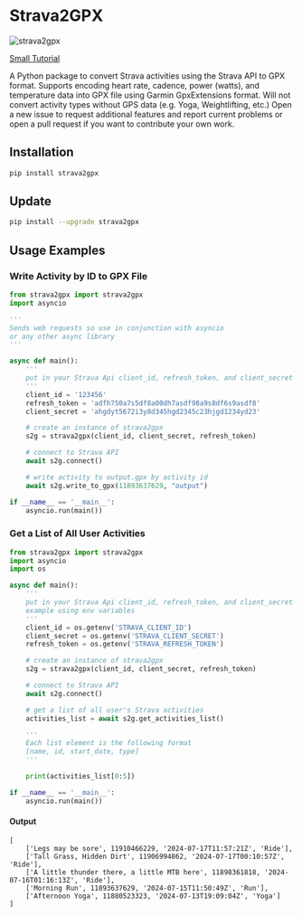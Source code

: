 # Strava2GPX
![strava2gpx](https://github.com/user-attachments/assets/12a5735d-cb4d-4a2f-900f-47e6fb3b191d)

[Small Tutorial](https://jamesephelps.com/2024/07/18/how-to-get-gpx-files-from-the-strava-api-strava2gpx-python/)

A Python package to convert Strava activities using the Strava API to GPX format. Supports encoding heart rate, cadence, power (watts), and temperature data into GPX file using Garmin GpxExtensions format. Will not convert activity types without GPS data (e.g. Yoga, Weightlifting, etc.) Open a new issue to request additional features and report current problems or open a pull request if you want to contribute your own work.


## Installation

```sh
pip install strava2gpx
```
## Update

```sh
pip install --upgrade strava2gpx
```

## Usage Examples

### Write Activity by ID to GPX File
```python
from strava2gpx import strava2gpx
import asyncio

'''
Sends web requests so use in conjunction with asyncio 
or any other async library
'''

async def main():
    '''
    put in your Strava Api client_id, refresh_token, and client_secret
    '''
    client_id = '123456'
    refresh_token = 'adfh750a7s5df8a00dh7asdf98a9s8df6s9asdf8'
    client_secret = 'ahgdyt5672i3y8d345hgd2345c23hjgd1234yd23'

    # create an instance of strava2gpx
    s2g = strava2gpx(client_id, client_secret, refresh_token)

    # connect to Strava API
    await s2g.connect()

    # write activity to output.gpx by activity id
    await s2g.write_to_gpx(11893637629, "output")

if __name__ == '__main__':
    asyncio.run(main())
```

### Get a List of All User Activities
```python
from strava2gpx import strava2gpx
import asyncio
import os

async def main():
    '''
    put in your Strava Api client_id, refresh_token, and client_secret
    example using env variables
    '''
    client_id = os.getenv('STRAVA_CLIENT_ID')
    client_secret = os.getenv('STRAVA_CLIENT_SECRET')
    refresh_token = os.getenv('STRAVA_REFRESH_TOKEN')

    # create an instance of strava2gpx
    s2g = strava2gpx(client_id, client_secret, refresh_token)

    # connect to Strava API
    await s2g.connect()

    # get a list of all user's Strava activities
    activities_list = await s2g.get_activities_list()

    '''
    Each list element is the following format
    [name, id, start_date, type]
    '''

    print(activities_list[0:5])

if __name__ == '__main__':
    asyncio.run(main())
```

#### Output
```
[
    ['Legs may be sore', 11910466229, '2024-07-17T11:57:21Z', 'Ride'],
    ['Tall Grass, Hidden Dirt', 11906994862, '2024-07-17T00:10:57Z', 'Ride'],
    ['A little thunder there, a little MTB here', 11898361818, '2024-07-16T01:16:13Z', 'Ride'],
    ['Morning Run', 11893637629, '2024-07-15T11:50:49Z', 'Run'],
    ['Afternoon Yoga', 11880523323, '2024-07-13T19:09:04Z', 'Yoga']
]
```
